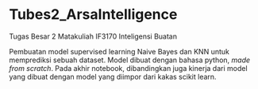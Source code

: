 # Tubes2_ArsaIntelligence

Tugas Besar 2 Matakuliah IF3170 Inteligensi Buatan

Pembuatan model supervised learning Naive Bayes dan KNN untuk memprediksi sebuah dataset. Model dibuat dengan bahasa python, *made from scratch*. Pada akhir notebook, dibandingkan juga kinerja dari model yang dibuat dengan model yang diimpor dari kakas scikit learn.